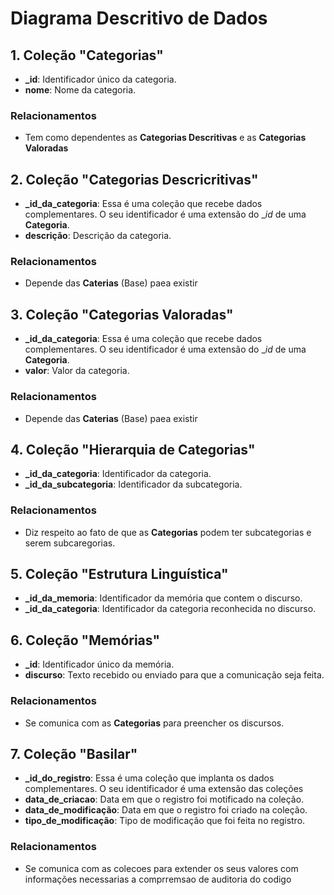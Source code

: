 # Diagrama Descritivo de Dados

## 1. **Coleção "Categorias"**

- **_id**: Identificador único da categoria.
- **nome**: Nome da categoria.

### Relacionamentos

- Tem como dependentes as **Categorias Descritivas** e as **Categorias Valoradas**

## 2. **Coleção "Categorias Descricritivas"**

- **_id_da_categoria**: Essa é uma coleção que recebe dados complementares. O seu identificador é uma extensão do __id_ de uma **Categoria**.
- **descrição**: Descrição da categoria.

### Relacionamentos

- Depende das **Caterias** (Base) paea existir

## 3. **Coleção "Categorias Valoradas"**

- **_id_da_categoria**: Essa é uma coleção que recebe dados complementares. O seu identificador é uma extensão do __id_ de uma **Categoria**.
- **valor**: Valor da categoria.

### Relacionamentos

- Depende das **Caterias** (Base) paea existir

## 4. **Coleção "Hierarquia de Categorias"**

- **_id_da_categoria**: Identificador da categoria.
- **_id_da_subcategoria**: Identificador da subcategoria.

### Relacionamentos

- Diz respeito ao fato de que as **Categorias** podem ter subcategorias e serem subcaregorias.

## 5. **Coleção "Estrutura Linguística"**

- **_id_da_memoria**: Identificador da memória que contem o discurso.
- **_id_da_categoria**: Identificador da categoria reconhecida no discurso.

## 6. **Coleção "Memórias"**

- **_id**: Identificador único da memória.
- **discurso**: Texto recebido ou enviado para que a comunicação seja feita.

### Relacionamentos

- Se comunica com as **Categorias** para preencher os discursos.

## 7. **Coleção "Basilar"**

- **_id_do_registro**: Essa é uma coleção que implanta os dados complementares. O seu identificador é uma extensão das coleções
- **data_de_criacao**: Data em que o registro foi motificado na coleção.
- **data_de_modificação**: Data em que o registro foi criado na coleção.
- **tipo_de_modificação**: Tipo de modificação que foi feita no registro.

### Relacionamentos

- Se comunica com as colecoes para extender os seus valores com informações necessarias a comprremsao de auditoria do codigo